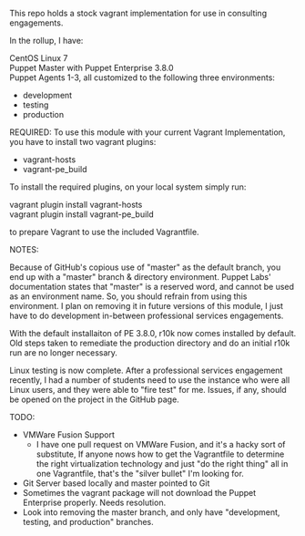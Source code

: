This repo holds a stock vagrant implementation for use in consulting engagements.

In the rollup, I have:

CentOS Linux 7<br>
Puppet Master with Puppet Enterprise 3.8.0<br>
Puppet Agents 1-3, all customized to the following three environments:<br>
- development<br>
- testing<br>
- production<br>

REQUIRED:
To use this module with your current Vagrant Implementation, you have to install two vagrant plugins:
- vagrant-hosts<br>
- vagrant-pe_build<br>

To install the required plugins, on your local system simply run:

vagrant plugin install vagrant-hosts<br>
vagrant plugin install vagrant-pe_build<br>

to prepare Vagrant to use the included Vagrantfile.

NOTES:

Because of GitHub's copious use of "master" as the default branch, you end up with a "master" 
branch & directory environment.  Puppet Labs' documentation states that "master" is a reserved
word, and cannot be used as an environment name.  So, you should refrain from using this 
environment.  I plan on removing it in future versions of this module, I just have to do 
development in-between professional services engagements.

With the default installaiton of PE 3.8.0, r10k now comes installed by default.  Old steps taken
to remediate the production directory and do an initial r10k run are no longer necessary. 

Linux testing is now complete.  After a professional services engagement recently, I had a 
number of students need to use the instance who were all Linux users, and they were able to
"fire test" for me.  Issues, if any, should be opened on the project in the GitHub page.


TODO:
- VMWare Fusion Support
  - I have one pull request on VMWare Fusion, and it's a hacky sort of substitute,
    If anyone nows how to get the Vagrantfile to determine the right virtualization
    technology and just "do the right thing" all in one Vagrantfile, that's the 
    "silver bullet" I'm looking for.
- Git Server based locally and master pointed to Git
- Sometimes the vagrant package will not download the Puppet Enterprise properly.  Needs resolution.
- Look into removing the master branch, and only have "development, testing, and production" branches.
